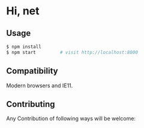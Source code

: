 
# Hi, net

## Usage

```bash
$ npm install
$ npm start         # visit http://localhost:8000
```

## Compatibility

Modern browsers and IE11.

## Contributing

Any Contribution of following ways will be welcome:
